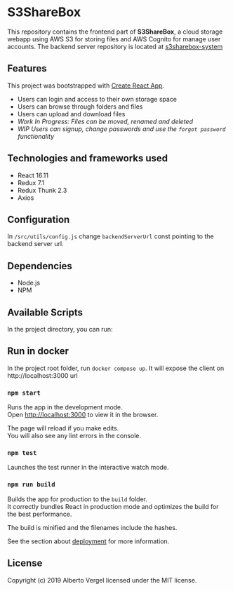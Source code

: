 # S3ShareBox
This repository contains the frontend part of **S3ShareBox**, a cloud storage webapp using AWS S3 for storing files and AWS Cognito for manage user accounts. The backend server repository is located at [s3sharebox-system](https://github.com/avergel/s3sharebox-system)

## Features
This project was bootstrapped with [Create React App](https://github.com/facebook/create-react-app).
- Users can login and access to their own storage space
- Users can browse through folders and files
- Users can upload and download files
- *Work In Progress: Files can be moved, renamed and deleted*
- *WIP Users can signup, change passwords and use the `forgot password` functionality*

## Technologies and frameworks used
- React 16.11
- Redux 7.1
- Redux Thunk 2.3
- Axios

## Configuration
In `/src/utils/config.js` change `backendServerUrl` const pointing to the backend server url.

## Dependencies
- Node.js
- NPM

## Available Scripts

In the project directory, you can run:

## Run in docker
In the project root folder, run `docker compose up`. It will expose the client on http://localhost:3000 url

### `npm start`

Runs the app in the development mode.<br />
Open [http://localhost:3000](http://localhost:3000) to view it in the browser.

The page will reload if you make edits.<br />
You will also see any lint errors in the console.

### `npm test`

Launches the test runner in the interactive watch mode.<br />

### `npm run build`

Builds the app for production to the `build` folder.<br />
It correctly bundles React in production mode and optimizes the build for the best performance.

The build is minified and the filenames include the hashes.<br />

See the section about [deployment](https://facebook.github.io/create-react-app/docs/deployment) for more information.

## License
Copyright (c) 2019 Alberto Vergel licensed under the MIT license.